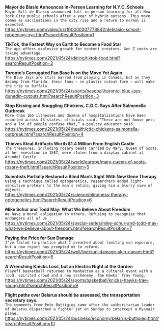 **Mayor de Blasio Announces In-Person Learning for N.Y.C. Schools**\
`Mayor Bill de Blasio announced full in-person learning for all New York City public schools after a year of hybrid options. This move comes as vaccinations in the city rise and a return to normal is expected.`\
https://nytimes.com/video/us/100000007778842/deblasio-school-reopening-nyc.html?searchResultPosition=1

**TikTok, the Fastest Way on Earth to Become a Food Star**\
`The app offers explosive growth for content creators. Gen Z cooks are taking advantage.`\
https://nytimes.com/2021/05/24/dining/tiktok-food.html?searchResultPosition=2

**Toronto’s Corrugated Fan Base Is on the Move Yet Again**\
`The Blue Jays are still barred from playing in Canada, but as they decamp from Florida, their fans — in plastic cutout form — will make the trip to Buffalo.`\
https://nytimes.com/2021/05/24/sports/baseball/toronto-blue-jays-dunedin-cutouts.html?searchResultPosition=3

**Stop Kissing and Snuggling Chickens, C.D.C. Says After Salmonella Outbreak**\
`More than 160 illnesses and dozens of hospitalizations have been reported across 43 states, officials said. “These are not house pets and a lot of people confuse that,” a poultry educator said.`\
https://nytimes.com/2021/05/24/health/cdc-chickens-salmonella-outbreak.html?searchResultPosition=4

**Thieves Steal Artifacts Worth $1.4 Million From English Castle**\
`The treasures, including rosary beads carried by Mary, Queen of Scots, at her execution in 1587, were stolen from a display cabinet at Arundel Castle.`\
https://nytimes.com/2021/05/24/world/europe/mary-queen-of-scots-rosary-theft.html?searchResultPosition=5

**Scientists Partially Restored a Blind Man’s Sight With New Gene Therapy**\
`Using a technique called optogenetics, researchers added light-sensitive proteins to the man’s retina, giving him a blurry view of objects.`\
https://nytimes.com/2021/05/24/science/blindness-therapy-optogenetics.html?searchResultPosition=6

**Mike Schur and Todd May: What We Believe About Freedom**\
`We have a moral obligation to others. Refusing to recognize that endangers all of us.`\
https://nytimes.com/2021/05/24/special-series/mike-schur-and-todd-may-what-we-believe-about-freedom.html?searchResultPosition=7

**Paying the Price for Sun Damage**\
`I’ve failed to practice what I preached about limiting sun exposure, but a new report has prompted me to reform.`\
https://nytimes.com/2021/05/24/well/live/sun-damage-skin-cancer.html?searchResultPosition=8

**A Wrenching Knicks Loss, but an Electric Night at the Garden**\
`Playoff basketball returned to Manhattan as a cultural event with a loud, spirited crowd and a new archenemy, the Hawks’ Trae Young.`\
https://nytimes.com/2021/05/24/sports/basketball/knicks-hawks-trae-young.html?searchResultPosition=9

**Flight paths over Belarus should be assessed, the transportation secretary says.**\
`The comments from Pete Buttigieg came after the authoritarian leader of Belarus dispatched a fighter jet on Sunday to intercept a Ryanair plane.`\
https://nytimes.com/2021/05/24/business/economy/belarus-buttigieg.html?searchResultPosition=10

